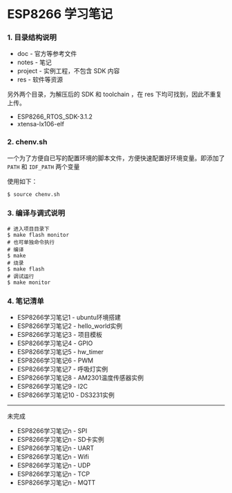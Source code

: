 # ESP8266 学习笔记

### 1. 目录结构说明

* doc - 官方等参考文件
* notes - 笔记
* project - 实例工程，不包含 SDK 内容
* res - 软件等资源

另外两个目录，为解压后的 SDK 和 toolchain ，在 res 下均可找到，因此不重复上传。

* ESP8266_RTOS_SDK-3.1.2
* xtensa-lx106-elf

### 2. chenv.sh

一个为了方便自已写的配置环境的脚本文件，方便快速配置好环境变量。即添加了 `PATH` 和 `IDF_PATH` 两个变量

使用如下：

```shell
$ source chenv.sh
```

### 3. 编译与调式说明

```shell
# 进入项目目录下
$ make flash monitor
# 也可单独命令执行
# 编译
$ make
# 烧录
$ make flash
# 调试运行
$ make monitor
```

### 4. 笔记清单
* ESP8266学习笔记1 - ubuntu环境搭建
* ESP8266学习笔记2 - hello_world实例
* ESP8266学习笔记3 - 项目模板
* ESP8266学习笔记4 - GPIO
* ESP8266学习笔记5 - hw_timer
* ESP8266学习笔记6 - PWM
* ESP8266学习笔记7 - 呼吸灯实例
* ESP8266学习笔记8 - AM2301温度传感器实例
* ESP8266学习笔记9 - I2C
* ESP8266学习笔记10 - DS3231实例
---
未完成
* ESP8266学习笔记n - SPI
* ESP8266学习笔记n - SD卡实例
* ESP8266学习笔记n - UART
* ESP8266学习笔记n - Wifi
* ESP8266学习笔记n - UDP
* ESP8266学习笔记n - TCP
* ESP8266学习笔记n - MQTT
